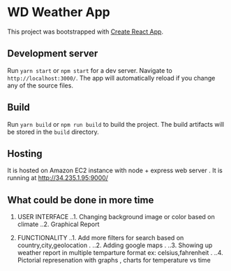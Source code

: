 # WD Weather App

This project was bootstrapped with [Create React App](https://github.com/facebookincubator/create-react-app).

## Development server

Run `yarn start` or `npm start` for a dev server. Navigate to `http://localhost:3000/`. The app will automatically reload if you change any of the source files.

## Build

Run `yarn build` or `npm run build` to build the project. The build artifacts will be stored in the `build` directory.


## Hosting

It is hosted on Amazon EC2 instance with node + express web server . It is running at http://34.235.1.95:9000/

## What could be done in more time 

1. USER INTERFACE 
..1. Changing background image or color based on climate 
..2. Graphical Report

2. FUNCTIONALITY
..1. Add more filters for search based on country,city,geolocation .
..2. Adding google maps .
..3. Showing up weather report in multiple temparture format ex: celsius,fahrenheit .
..4. Pictorial represenation with graphs , charts for temperature vs time 